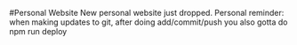 #Personal Website
New personal website just dropped. Personal reminder: when making updates to git, after doing add/commit/push you also gotta do npm run deploy